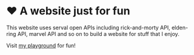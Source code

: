 # ❤ A website just for fun

This website uses serval open APIs including rick-and-morty API, elden-ring API, marvel API and so on to build a website for stuff that I enjoy.

Visit [my playground](https://fun.louisk.xyz) for fun!
